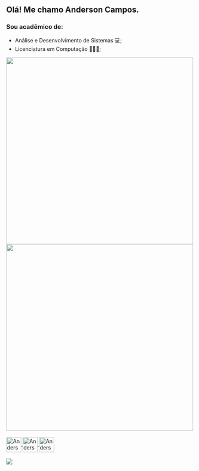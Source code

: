 ## Olá! Me chamo Anderson Campos.
### Sou acadêmico de:
- Análise e Desenvolvimento de Sistemas 💻;
- Licenciatura em Computação 👨🏽‍🏫;

<div>
    <a href="https://github.com/AndersonCamposs">
    <img heigth="180em" width="500em" src="https://github-readme-stats.vercel.app/api?username=AndersonCamposs&show_icons=true&theme=dark&include_all_commits=true&count_private=true"/>
    <br/>
    <img heigth="180em" width="500em "src="https://github-readme-stats.vercel.app/api/top-langs/?username=AndersonCamposs&layout=compact&langs_count=16&theme=dark"/>
</div>

<br/>

<div>
    <img alt="AndersonCamposs - Python" align=center width=40 heigth=40 src="https://cdn.jsdelivr.net/gh/devicons/devicon@latest/icons/python/python-original.svg"/>
    <img alt="AndersonCamposs - Java" align=center width=40 heigth=40 src="https://cdn.jsdelivr.net/gh/devicons/devicon@latest/icons/java/java-original.svg"/>        
    <img alt="AndersonCamposs - C" align=center width=40 heigth=40 src="https://cdn.jsdelivr.net/gh/devicons/devicon@latest/icons/c/c-original.svg"/>
</div>

<br/>

<div>
  <a href="mailto:anderson.camposs87@outlook.com"> <img src="https://img.shields.io/badge/Microsoft_Outlook-0078D4?style=for-the-badge&logo=microsoft-outlook&logoColor=white"> </a>
</div>

